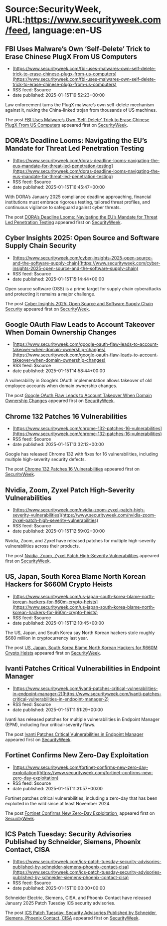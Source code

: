 # Source:SecurityWeek, URL:https://www.securityweek.com/feed, language:en-US

## FBI Uses Malware’s Own ‘Self-Delete’ Trick to Erase Chinese PlugX From US Computers
 - [https://www.securityweek.com/fbi-uses-malwares-own-self-delete-trick-to-erase-chinese-plugx-from-us-computers](https://www.securityweek.com/fbi-uses-malwares-own-self-delete-trick-to-erase-chinese-plugx-from-us-computers)
 - RSS feed: $source
 - date published: 2025-01-15T19:52:23+00:00

<p>Law enforcement turns the PlugX malware’s own self-delete mechanism against it, nuking the China-linked trojan from thousands of US machines.</p>
<p>The post <a href="https://www.securityweek.com/fbi-uses-malwares-own-self-delete-trick-to-erase-chinese-plugx-from-us-computers/">FBI Uses Malware’s Own ‘Self-Delete’ Trick to Erase Chinese PlugX From US Computers</a> appeared first on <a href="https://www.securityweek.com">SecurityWeek</a>.</p>

## DORA’s Deadline Looms: Navigating the EU’s Mandate for Threat Led Penetration Testing
 - [https://www.securityweek.com/doras-deadline-looms-navigating-the-eus-mandate-for-threat-led-penetration-testing](https://www.securityweek.com/doras-deadline-looms-navigating-the-eus-mandate-for-threat-led-penetration-testing)
 - RSS feed: $source
 - date published: 2025-01-15T16:45:47+00:00

<p>With DORA’s January 2025 compliance deadline approaching, financial institutions must embrace rigorous testing, tailored threat profiles, and continuous vigilance to safeguard against cyber threats.</p>
<p>The post <a href="https://www.securityweek.com/doras-deadline-looms-navigating-the-eus-mandate-for-threat-led-penetration-testing/">DORA&#8217;s Deadline Looms: Navigating the EU&#8217;s Mandate for Threat Led Penetration Testing</a> appeared first on <a href="https://www.securityweek.com">SecurityWeek</a>.</p>

## Cyber Insights 2025: Open Source and Software Supply Chain Security
 - [https://www.securityweek.com/cyber-insights-2025-open-source-and-the-software-supply-chain](https://www.securityweek.com/cyber-insights-2025-open-source-and-the-software-supply-chain)
 - RSS feed: $source
 - date published: 2025-01-15T15:14:44+00:00

<p>Open source software (OSS) is a prime target for supply chain cyberattacks and protecting it remains a major challenge.</p>
<p>The post <a href="https://www.securityweek.com/cyber-insights-2025-open-source-and-the-software-supply-chain/">Cyber Insights 2025: Open Source and Software Supply Chain Security</a> appeared first on <a href="https://www.securityweek.com">SecurityWeek</a>.</p>

## Google OAuth Flaw Leads to Account Takeover When Domain Ownership Changes
 - [https://www.securityweek.com/google-oauth-flaw-leads-to-account-takeover-when-domain-ownership-changes](https://www.securityweek.com/google-oauth-flaw-leads-to-account-takeover-when-domain-ownership-changes)
 - RSS feed: $source
 - date published: 2025-01-15T14:58:44+00:00

<p>A vulnerability in Google’s OAuth implementation allows takeover of old employee accounts when domain ownership changes.</p>
<p>The post <a href="https://www.securityweek.com/google-oauth-flaw-leads-to-account-takeover-when-domain-ownership-changes/">Google OAuth Flaw Leads to Account Takeover When Domain Ownership Changes</a> appeared first on <a href="https://www.securityweek.com">SecurityWeek</a>.</p>

## Chrome 132 Patches 16 Vulnerabilities
 - [https://www.securityweek.com/chrome-132-patches-16-vulnerabilities](https://www.securityweek.com/chrome-132-patches-16-vulnerabilities)
 - RSS feed: $source
 - date published: 2025-01-15T13:32:12+00:00

<p>Google has released Chrome 132 with fixes for 16 vulnerabilities, including multiple high-severity security defects.</p>
<p>The post <a href="https://www.securityweek.com/chrome-132-patches-16-vulnerabilities/">Chrome 132 Patches 16 Vulnerabilities</a> appeared first on <a href="https://www.securityweek.com">SecurityWeek</a>.</p>

## Nvidia, Zoom, Zyxel Patch High-Severity Vulnerabilities
 - [https://www.securityweek.com/nvidia-zoom-zyxel-patch-high-severity-vulnerabilities](https://www.securityweek.com/nvidia-zoom-zyxel-patch-high-severity-vulnerabilities)
 - RSS feed: $source
 - date published: 2025-01-15T12:59:02+00:00

<p>Nvidia, Zoom, and Zyxel have released patches for multiple high-severity vulnerabilities across their products.</p>
<p>The post <a href="https://www.securityweek.com/nvidia-zoom-zyxel-patch-high-severity-vulnerabilities/">Nvidia, Zoom, Zyxel Patch High-Severity Vulnerabilities</a> appeared first on <a href="https://www.securityweek.com">SecurityWeek</a>.</p>

## US, Japan, South Korea Blame North Korean Hackers for $660M Crypto Heists
 - [https://www.securityweek.com/us-japan-south-korea-blame-north-korean-hackers-for-660m-crypto-heists](https://www.securityweek.com/us-japan-south-korea-blame-north-korean-hackers-for-660m-crypto-heists)
 - RSS feed: $source
 - date published: 2025-01-15T12:10:45+00:00

<p>The US, Japan, and South Korea say North Korean hackers stole roughly $660 million in cryptocurrency last year.</p>
<p>The post <a href="https://www.securityweek.com/us-japan-south-korea-blame-north-korean-hackers-for-660m-crypto-heists/">US, Japan, South Korea Blame North Korean Hackers for $660M Crypto Heists</a> appeared first on <a href="https://www.securityweek.com">SecurityWeek</a>.</p>

## Ivanti Patches Critical Vulnerabilities in Endpoint Manager
 - [https://www.securityweek.com/ivanti-patches-critical-vulnerabilities-in-endpoint-manager-2](https://www.securityweek.com/ivanti-patches-critical-vulnerabilities-in-endpoint-manager-2)
 - RSS feed: $source
 - date published: 2025-01-15T11:51:29+00:00

<p>Ivanti has released patches for multiple vulnerabilities in Endpoint Manager (EPM), including four critical-severity flaws.</p>
<p>The post <a href="https://www.securityweek.com/ivanti-patches-critical-vulnerabilities-in-endpoint-manager-2/">Ivanti Patches Critical Vulnerabilities in Endpoint Manager</a> appeared first on <a href="https://www.securityweek.com">SecurityWeek</a>.</p>

## Fortinet Confirms New Zero-Day Exploitation
 - [https://www.securityweek.com/fortinet-confirms-new-zero-day-exploitation](https://www.securityweek.com/fortinet-confirms-new-zero-day-exploitation)
 - RSS feed: $source
 - date published: 2025-01-15T11:31:57+00:00

<p>Fortinet patches critical vulnerabilities, including a zero-day that has been exploited in the wild since at least November 2024. </p>
<p>The post <a href="https://www.securityweek.com/fortinet-confirms-new-zero-day-exploitation/">Fortinet Confirms New Zero-Day Exploitation </a> appeared first on <a href="https://www.securityweek.com">SecurityWeek</a>.</p>

## ICS Patch Tuesday: Security Advisories Published by Schneider, Siemens, Phoenix Contact, CISA
 - [https://www.securityweek.com/ics-patch-tuesday-security-advisories-published-by-schneider-siemens-phoenix-contact-cisa](https://www.securityweek.com/ics-patch-tuesday-security-advisories-published-by-schneider-siemens-phoenix-contact-cisa)
 - RSS feed: $source
 - date published: 2025-01-15T10:00:00+00:00

<p>Schneider Electric, Siemens, CISA, and Phoenix Contact have released January 2025 Patch Tuesday ICS security advisories.</p>
<p>The post <a href="https://www.securityweek.com/ics-patch-tuesday-security-advisories-published-by-schneider-siemens-phoenix-contact-cisa/">ICS Patch Tuesday: Security Advisories Published by Schneider, Siemens, Phoenix Contact, CISA</a> appeared first on <a href="https://www.securityweek.com">SecurityWeek</a>.</p>

